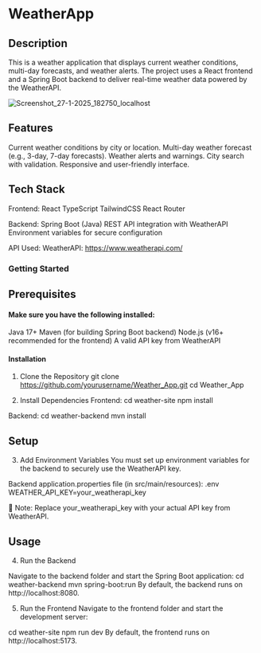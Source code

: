 ﻿# WeatherApp

## Description
This is a weather application that displays current weather conditions, multi-day forecasts, and weather alerts. The project uses a React frontend and a Spring Boot backend to deliver real-time weather data powered by the WeatherAPI.

![Screenshot_27-1-2025_182750_localhost](https://github.com/user-attachments/assets/c0ddee0e-160f-43d0-a717-15c0ef72b49c)

## Features
Current weather conditions by city or location.
Multi-day weather forecast (e.g., 3-day, 7-day forecasts).
Weather alerts and warnings.
City search with validation.
Responsive and user-friendly interface.

## Tech Stack

Frontend:
React
TypeScript
TailwindCSS
React Router

Backend:
Spring Boot (Java)
REST API integration with WeatherAPI
Environment variables for secure configuration

API Used:
WeatherAPI: https://www.weatherapi.com/

### Getting Started

## Prerequisites

#### Make sure you have the following installed:
Java 17+
Maven (for building Spring Boot backend)
Node.js (v16+ recommended for the frontend)
A valid API key from WeatherAPI

#### Installation
1. Clone the Repository
git clone https://github.com/yourusername/Weather_App.git
cd Weather_App

2. Install Dependencies
Frontend:
cd weather-site
npm install

Backend:
cd weather-backend
mvn install

## Setup

3. Add Environment Variables
You must set up environment variables for the backend to securely use the WeatherAPI key.

Backend application.properties file (in src/main/resources):
.env
WEATHER_API_KEY=your_weatherapi_key

🔑 Note: Replace your_weatherapi_key with your actual API key from WeatherAPI.

## Usage
4. Run the Backend

Navigate to the backend folder and start the Spring Boot application:
cd weather-backend
mvn spring-boot:run
By default, the backend runs on http://localhost:8080.

5. Run the Frontend
Navigate to the frontend folder and start the development server:

cd weather-site
npm run dev
By default, the frontend runs on http://localhost:5173.
